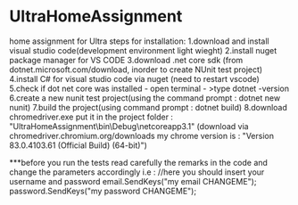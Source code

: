 # UltraHomeAssignment
home assignment for Ultra
steps for installation:
1.download and install visual studio code(development environment light wieght)
2.install nuget package manager for VS CODE
3.download .net core sdk (from dotnet.microsoft.com/download,  inorder to create NUnit test project)
4.install C# for visual studio code via nuget (need to restart vscode)
5.check if dot net core was installed 
	- open terminal
	- >type dotnet -version
6.create a new nunit test project(using the command prompt : dotnet new nunit)
7.build the project(using command prompt : dotnet build)
8.download chromedriver.exe put it in the project folder : "UltraHomeAssignment\bin\Debug\netcoreapp3.1\"
(download via chromedriver.chromium.org/downloads my chrome version is : "Version 83.0.4103.61 (Official Build) (64-bit)")

***before you run the tests read carefully the remarks in the code and change the parameters accordingly
i.e :
           //here you should insert your username and password
            email.SendKeys("my email CHANGEME");
            password.SendKeys("my password CHANGEME");
